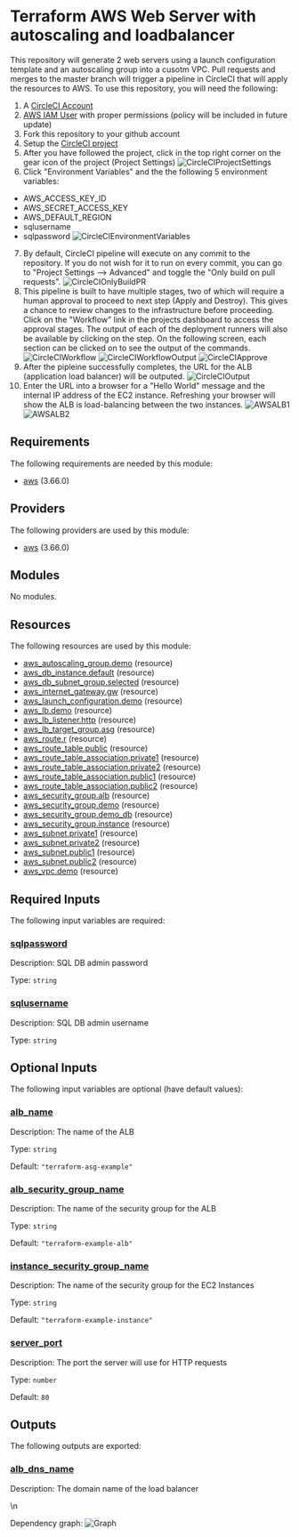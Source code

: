 # Terraform AWS Web Server with autoscaling and loadbalancer

This repository will generate 2 web servers using a launch configuration template and an autoscaling group into a cusotm VPC. Pull requests and merges to the master branch will trigger a pipeline in CircleCI that will apply the resources to AWS. To use this repository, you will need the following:

1. A [CircleCI Account](https://circleci.com/)
2. [AWS IAM User](https://docs.aws.amazon.com/IAM/latest/UserGuide/id_users_create.html) with proper permissions (policy will be included in future update)
3. Fork this repository to your github account
4. Setup the [CircleCI project](https://circleci.com/docs/2.0/project-build/)
5. After you have followed the project, click in the top right corner on the gear icon of the project (Project Settings) ![CircleCIProjectSettings](/images/circleci1.png)
6. Click "Environment Variables" and the the following 5 environment variables:
  - AWS_ACCESS_KEY_ID
  - AWS_SECRET_ACCESS_KEY
  - AWS_DEFAULT_REGION
  - sqlusername
  - sqlpassword
  ![CircleCIEnvironmentVariables](/images/circleci2.png)
7. By default, CircleCI pipeline will execute on any commit to the repository. If you do not wish for it to run on every commit, you can go to "Project Settings --> Advanced"      and toggle the "Only build on pull requests". ![CircleCIOnlyBuildPR](/images/circleci3.png)
8. This pipeline is built to have multiple stages, two of which will require a human approval to proceed to next step (Apply and Destroy). This gives a chance to review changes 
   to the infrastructure before proceeding. Click on the "Workflow" link in the projects dashboard to access the approval stages. The output of each of the deployment runners      will also be available by clicking on the step. On the following screen, each section can be clicked on to see the output of the commands.![CircleCIWorkflow](/images/circleci4.png) ![CircleCIWorkflowOutput](/images/circleci5.png) ![CircleCIApprove](/images/circleci6.png)
9. After the pipleine successfully completes, the URL for the ALB (application load balancer) will be outputed. ![CircleCIOutput](/images/circleci7.png)
10. Enter the URL into a browser for a "Hello World" message and the internal IP address of the EC2 instance. Refreshing 
    your browser will show the ALB is load-balancing between the two instances. ![AWSALB1](/images/aws1.png) ![AWSALB2](/images/aws2.png)


<!-- BEGIN_TF_DOCS -->
## Requirements

The following requirements are needed by this module:

- <a name="requirement_aws"></a> [aws](#requirement\_aws) (3.66.0)

## Providers

The following providers are used by this module:

- <a name="provider_aws"></a> [aws](#provider\_aws) (3.66.0)

## Modules

No modules.

## Resources

The following resources are used by this module:

- [aws_autoscaling_group.demo](https://registry.terraform.io/providers/hashicorp/aws/3.66.0/docs/resources/autoscaling_group) (resource)
- [aws_db_instance.default](https://registry.terraform.io/providers/hashicorp/aws/3.66.0/docs/resources/db_instance) (resource)
- [aws_db_subnet_group.selected](https://registry.terraform.io/providers/hashicorp/aws/3.66.0/docs/resources/db_subnet_group) (resource)
- [aws_internet_gateway.gw](https://registry.terraform.io/providers/hashicorp/aws/3.66.0/docs/resources/internet_gateway) (resource)
- [aws_launch_configuration.demo](https://registry.terraform.io/providers/hashicorp/aws/3.66.0/docs/resources/launch_configuration) (resource)
- [aws_lb.demo](https://registry.terraform.io/providers/hashicorp/aws/3.66.0/docs/resources/lb) (resource)
- [aws_lb_listener.http](https://registry.terraform.io/providers/hashicorp/aws/3.66.0/docs/resources/lb_listener) (resource)
- [aws_lb_target_group.asg](https://registry.terraform.io/providers/hashicorp/aws/3.66.0/docs/resources/lb_target_group) (resource)
- [aws_route.r](https://registry.terraform.io/providers/hashicorp/aws/3.66.0/docs/resources/route) (resource)
- [aws_route_table.public](https://registry.terraform.io/providers/hashicorp/aws/3.66.0/docs/resources/route_table) (resource)
- [aws_route_table_association.private1](https://registry.terraform.io/providers/hashicorp/aws/3.66.0/docs/resources/route_table_association) (resource)
- [aws_route_table_association.private2](https://registry.terraform.io/providers/hashicorp/aws/3.66.0/docs/resources/route_table_association) (resource)
- [aws_route_table_association.public1](https://registry.terraform.io/providers/hashicorp/aws/3.66.0/docs/resources/route_table_association) (resource)
- [aws_route_table_association.public2](https://registry.terraform.io/providers/hashicorp/aws/3.66.0/docs/resources/route_table_association) (resource)
- [aws_security_group.alb](https://registry.terraform.io/providers/hashicorp/aws/3.66.0/docs/resources/security_group) (resource)
- [aws_security_group.demo](https://registry.terraform.io/providers/hashicorp/aws/3.66.0/docs/resources/security_group) (resource)
- [aws_security_group.demo_db](https://registry.terraform.io/providers/hashicorp/aws/3.66.0/docs/resources/security_group) (resource)
- [aws_security_group.instance](https://registry.terraform.io/providers/hashicorp/aws/3.66.0/docs/resources/security_group) (resource)
- [aws_subnet.private1](https://registry.terraform.io/providers/hashicorp/aws/3.66.0/docs/resources/subnet) (resource)
- [aws_subnet.private2](https://registry.terraform.io/providers/hashicorp/aws/3.66.0/docs/resources/subnet) (resource)
- [aws_subnet.public1](https://registry.terraform.io/providers/hashicorp/aws/3.66.0/docs/resources/subnet) (resource)
- [aws_subnet.public2](https://registry.terraform.io/providers/hashicorp/aws/3.66.0/docs/resources/subnet) (resource)
- [aws_vpc.demo](https://registry.terraform.io/providers/hashicorp/aws/3.66.0/docs/resources/vpc) (resource)

## Required Inputs

The following input variables are required:

### <a name="input_sqlpassword"></a> [sqlpassword](#input\_sqlpassword)

Description: SQL DB admin password

Type: `string`

### <a name="input_sqlusername"></a> [sqlusername](#input\_sqlusername)

Description: SQL DB admin username

Type: `string`

## Optional Inputs

The following input variables are optional (have default values):

### <a name="input_alb_name"></a> [alb\_name](#input\_alb\_name)

Description: The name of the ALB

Type: `string`

Default: `"terraform-asg-example"`

### <a name="input_alb_security_group_name"></a> [alb\_security\_group\_name](#input\_alb\_security\_group\_name)

Description: The name of the security group for the ALB

Type: `string`

Default: `"terraform-example-alb"`

### <a name="input_instance_security_group_name"></a> [instance\_security\_group\_name](#input\_instance\_security\_group\_name)

Description: The name of the security group for the EC2 Instances

Type: `string`

Default: `"terraform-example-instance"`

### <a name="input_server_port"></a> [server\_port](#input\_server\_port)

Description: The port the server will use for HTTP requests

Type: `number`

Default: `80`

## Outputs

The following outputs are exported:

### <a name="output_alb_dns_name"></a> [alb\_dns\_name](#output\_alb\_dns\_name)

Description: The domain name of the load balancer
<!-- END_TF_DOCS -->\n

Dependency graph:
![Graph](/images/ASGgraph.svg)
